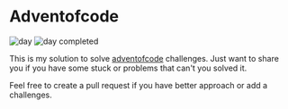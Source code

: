 # Adventofcode

![day](https://img.shields.io/badge/day%20📅-16-blue)
![day completed](https://img.shields.io/badge/days%20completed-3-red)

This is my solution to solve [adventofcode](https://adventofcode.com/) challenges. Just want to share you if you have some stuck or problems that can't you solved it.

Feel free to create a pull request if you have better approach or add a challenges.
